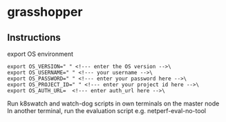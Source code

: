 # grasshopper
## Instructions
export OS environment
```
export OS_VERSION=" " <!--- enter the OS version -->\
export OS_USERNAME=" " <!--- your username -->\
export OS_PASSWORD=" " <!--- enter your password here -->\
export OS_PROJECT_ID=" " <!--- enter your project id here -->\
export OS_AUTH_URL=  <!--- enter auth_url here -->\
```
Run k8swatch and watch-dog scripts in own terminals on the master node\
In another terminal, run the evaluation script e.g. netperf-eval-no-tool

